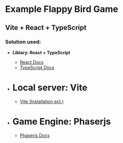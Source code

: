 # Example Flappy Bird Game
## <b>Vite + React + TypeScript</b>

### Solution used:
- <b>Liblary: React + TypeScript</b>
    - [React Docs](https://react.dev/)
    - [TypeScript Docs](https://www.typescriptlang.org/)


- # Local server: Vite
    - [Vite (Installation ect.)](https://vite.dev/guide/)

- # Game Engine: Phaserjs
    - [Phaserjs Docs](https://docs.phaser.io/phaser/getting-started/what-is-phaser)
